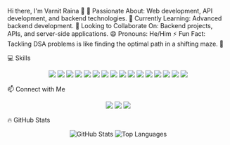 Hi there, I'm Varnit Raina 👋
👀 Passionate About: Web development, API development, and backend technologies.
🌱 Currently Learning: Advanced backend development.
💞️ Looking to Collaborate On: Backend projects, APIs, and server-side applications.
😄 Pronouns: He/Him
⚡ Fun Fact: Tackling DSA problems is like finding the optimal path in a shifting maze. 🚀

💻 Skills
<p align="center"> <img src="https://img.shields.io/badge/C-%2300599C.svg?style=for-the-badge&logo=c&logoColor=white"/> <img src="https://img.shields.io/badge/Java-%23ED8B00.svg?style=for-the-badge&logo=openjdk&logoColor=white"/> <img src="https://img.shields.io/badge/Python-%2314354C.svg?style=for-the-badge&logo=python&logoColor=white"/> <img src="https://img.shields.io/badge/JavaScript-%23F7DF1E.svg?style=for-the-badge&logo=javascript&logoColor=black"/> <img src="https://img.shields.io/badge/HTML5-%23E34F26.svg?style=for-the-badge&logo=html5&logoColor=white"/> <img src="https://img.shields.io/badge/CSS3-%231572B6.svg?style=for-the-badge&logo=css3&logoColor=white"/> <img src="https://img.shields.io/badge/Node.js-%23339933.svg?style=for-the-badge&logo=nodedotjs&logoColor=white"/> <img src="https://img.shields.io/badge/Express.js-%23000000.svg?style=for-the-badge&logo=express&logoColor=white"/> <img src="https://img.shields.io/badge/EJS-%2300C7B7.svg?style=for-the-badge&logo=ejs&logoColor=white"/> <img src="https://img.shields.io/badge/Bootstrap-%237952B3.svg?style=for-the-badge&logo=bootstrap&logoColor=white"/> <img src="https://img.shields.io/badge/SQL-%2300758F.svg?style=for-the-badge&logo=postgresql&logoColor=white"/> <img src="https://img.shields.io/badge/MongoDB-%2347A248.svg?style=for-the-badge&logo=mongodb&logoColor=white"/> <img src="https://img.shields.io/badge/Matplotlib-%23F2C94C.svg?style=for-the-badge&logo=python&logoColor=black"/> <img src="https://img.shields.io/badge/Pandas-%23150458.svg?style=for-the-badge&logo=pandas&logoColor=white"/> <img src="https://img.shields.io/badge/Seaborn-%2343853D.svg?style=for-the-badge&logo=python&logoColor=white"/> <img src="https://img.shields.io/badge/NumPy-%23013243.svg?style=for-the-badge&logo=numpy&logoColor=white"/> </p>
📫 Connect with Me
<p align="center"> <a href="https://www.linkedin.com/in/varnit-raina-a4ba56231/"><img src="https://img.shields.io/badge/LinkedIn-%230077B5.svg?style=for-the-badge&logo=linkedin&logoColor=white"/></a> <a href="https://www.instagram.com/varnit_raina/"><img src="https://img.shields.io/badge/Instagram-%23E4405F.svg?style=for-the-badge&logo=instagram&logoColor=white"/></a> <a href="https://leetcode.com/u/VarnitRaina/"><img src="https://img.shields.io/badge/LeetCode-%23FFA116.svg?style=for-the-badge&logo=leetcode&logoColor=black"/></a> </p>
🔥 GitHub Stats
<p align="center"> <img src="https://github-readme-stats.vercel.app/api?username=VarnitRaina&show_icons=true&theme=radical" alt="GitHub Stats" /> <img src="https://github-readme-stats.vercel.app/api/top-langs/?username=VarnitRaina&layout=compact&theme=radical" alt="Top Languages" /> </p>
<!---
VarnitRaina/VarnitRaina is a ✨ special ✨ repository because its `README.md` (this file) appears on your GitHub profile.
You can click the Preview link to take a look at your changes.
--->
